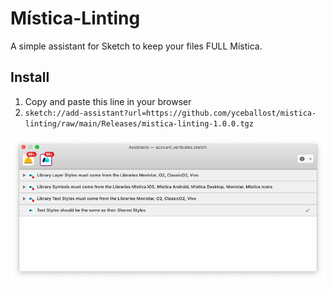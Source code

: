# Mística-Linting
A simple assistant for Sketch to keep your files FULL Mística.

## Install
1. Copy and paste this line in your browser  
2. `sketch://add-assistant?url=https://github.com/yceballost/mistica-linting/raw/main/Releases/mistica-linting-1.0.0.tgz`

![image](img/mistica-linting-image.png)
